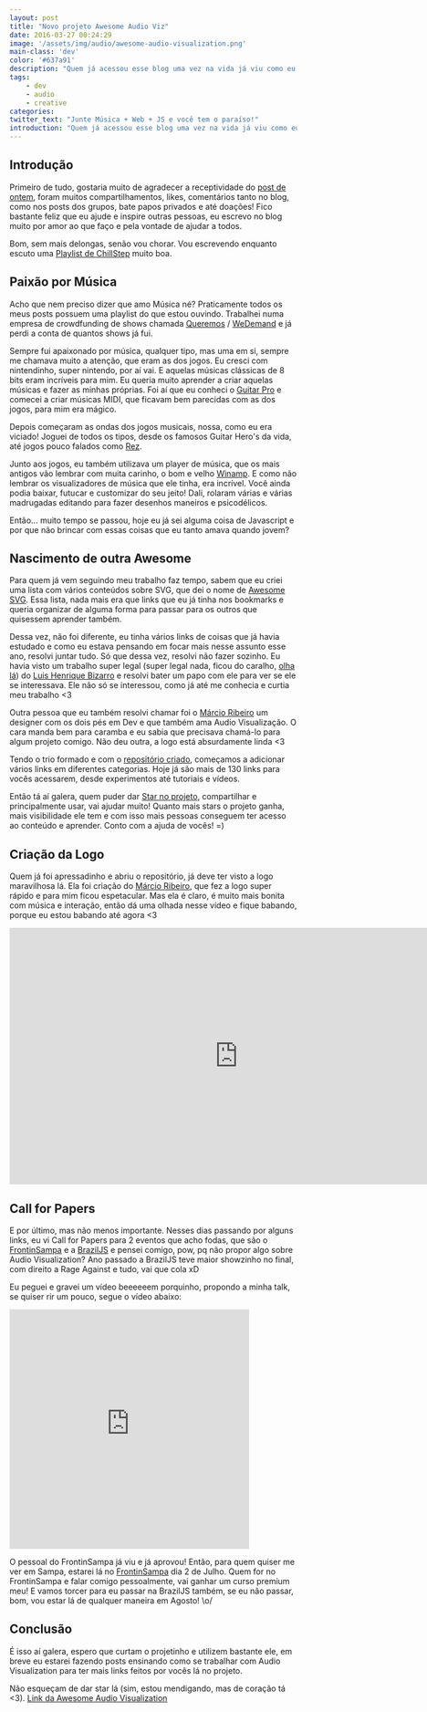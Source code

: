 ```yaml
---
layout: post
title: "Novo projeto Awesome Audio Viz"
date: 2016-03-27 00:24:29
image: '/assets/img/audio/awesome-audio-visualization.png'
main-class: 'dev'
color: '#637a91'
description: "Quem já acessou esse blog uma vez na vida já viu como eu amo música, por que não um projeto usando música?"
tags:
    - dev
    - audio
    - creative
categories:
twitter_text: "Junte Música + Web + JS e você tem o paraíso!"
introduction: "Quem já acessou esse blog uma vez na vida já viu como eu amo música, por que não um projeto usando música?"
---
```


## Introdução

Primeiro de tudo, gostaria muito de agradecer a receptividade do [post de ontem](http://willianjusten.com.br/o-que-ninguem-diz-para-iniciantes/), foram muitos compartilhamentos, likes, comentários tanto no blog, como nos posts dos grupos, bate papos privados e até doações! Fico bastante feliz que eu ajude e inspire outras pessoas, eu escrevo no blog muito por amor ao que faço e pela vontade de ajudar a todos.

Bom, sem mais delongas, senão vou chorar. Vou escrevendo enquanto escuto uma [Playlist de ChillStep](https://open.spotify.com/user/kent1337/playlist/6IjDl5eRczFdgZkKYXhuHZ) muito boa.

## Paixão por Música

Acho que nem preciso dizer que amo Música né? Praticamente todos os meus posts possuem uma playlist do que estou ouvindo. Trabalhei numa empresa de crowdfunding de shows chamada [Queremos](https://www.queremos.com.br/) / [WeDemand](https://www.wedemand.com/) e já perdi a conta de quantos shows já fui.

Sempre fui apaixonado por música, qualquer tipo, mas uma em si, sempre me chamava muito a atenção, que eram as dos jogos. Eu cresci com nintendinho, super nintendo, por aí vai. E aquelas músicas clássicas de 8 bits eram incríveis para mim. Eu queria muito aprender a criar aquelas músicas e fazer as minhas próprias. Foi aí que eu conheci o [Guitar Pro](https://www.guitar-pro.com/en/index.php) e comecei a criar músicas MIDI, que ficavam bem parecidas com as dos jogos, para mim era mágico.

Depois começaram as ondas dos jogos musicais, nossa, como eu era viciado! Joguei de todos os tipos, desde os famosos Guitar Hero's da vida, até jogos pouco falados como [Rez](https://www.youtube.com/watch?v=5riv2plc_NM).

Junto aos jogos, eu também utilizava um player de música, que os mais antigos vão lembrar com muita carinho, o bom e velho [Winamp](http://www.winamp.com/). E como não lembrar os visualizadores de música que ele tinha, era incrível. Você ainda podia baixar, futucar e customizar do seu jeito! Dali, rolaram várias e várias madrugadas editando para fazer desenhos maneiros e psicodélicos.

Então... muito tempo se passou, hoje eu já sei alguma coisa de Javascript e por que não brincar com essas coisas que eu tanto amava quando jovem?


## Nascimento de outra Awesome

Para quem já vem seguindo meu trabalho faz tempo, sabem que eu criei uma lista com vários conteúdos sobre SVG, que dei o nome de [Awesome SVG](https://github.com/willianjusten/awesome-svg). Essa lista, nada mais era que links que eu já tinha nos bookmarks e queria organizar de alguma forma para passar para os outros que quisessem aprender também.

Dessa vez, não foi diferente, eu tinha vários links de coisas que já havia estudado  e como eu estava pensando em focar mais nesse assunto esse ano, resolvi juntar tudo. Só que dessa vez, resolvi não fazer sozinho. Eu havia visto um trabalho super legal (super legal nada, ficou do caralho, [olha lá](https://lhbzr.com/)) do [Luis Henrique Bizarro](https://lhbzr.com/) e resolvi bater um papo com ele para ver se ele se interessava. Ele não só se interessou, como já até me conhecia e curtia meu trabalho <3

Outra pessoa que eu também resolvi chamar foi o [Márcio Ribeiro](http://cargocollective.com/marcioribeiro) um designer com os dois pés em Dev e que também ama Audio Visualização. O cara manda bem para caramba e eu sabia que precisava chamá-lo para algum projeto comigo. Não deu outra, a logo está absurdamente linda <3

Tendo o trio formado e com o [repositório criado](https://github.com/willianjusten/awesome-audio-visualization), começamos a adicionar vários links em diferentes categorias. Hoje já são mais de 130 links para vocês acessarem, desde experimentos até tutoriais e vídeos.

Então tá aí galera, quem puder dar [Star no projeto](https://github.com/willianjusten/awesome-audio-visualization), compartilhar e principalmente usar, vai ajudar muito! Quanto mais stars o projeto ganha, mais visibilidade ele tem e com isso mais pessoas conseguem ter acesso ao conteúdo e aprender. Conto com a ajuda de vocês! =)

## Criação da Logo

Quem já foi apressadinho e abriu o repositório, já deve ter visto a logo maravilhosa lá. Ela foi criação do [Márcio Ribeiro](http://cargocollective.com/marcioribeiro), que fez a logo super rápido e para mim ficou espetacular. Mas ela é claro, é muito mais bonita com música e interação, então dá uma olhada nesse vídeo e fique babando, porque eu estou babando até agora <3

<iframe src="https://player.vimeo.com/video/160489213" width="800" height="450" frameborder="0" webkitallowfullscreen mozallowfullscreen allowfullscreen></iframe>

## Call for Papers

E por último, mas não menos importante. Nesses dias passando por alguns links, eu vi Call for Papers para 2 eventos que acho fodas, que são o [FrontinSampa](http://frontinsampa.com.br/) e a [BrazilJS](https://braziljs.org/conf) e pensei comigo, pow, pq não propor algo sobre Audio Visualization? Ano passado a BrazilJS teve maior showzinho no final, com direito a Rage Against e tudo, vai que cola xD

Eu peguei e gravei um vídeo beeeeeem porquinho, propondo a minha talk, se quiser rir um pouco, segue o vídeo abaixo:

<iframe width="420" height="420" src="https://www.youtube.com/embed/sj04n3btjwk" frameborder="0" allowfullscreen></iframe>

O pessoal do FrontinSampa já viu e já aprovou! Então, para quem quiser me ver em Sampa, estarei lá no [FrontinSampa](http://frontinsampa.com.br/) dia 2 de Julho. Quem for no FrontinSampa e falar comigo pessoalmente, vai ganhar um curso premium meu! E vamos torcer para eu passar na BrazilJS também, se eu não passar, bom, vou estar lá de qualquer maneira em Agosto! \o/

## Conclusão

É isso aí galera, espero que curtam o projetinho e utilizem bastante ele, em breve eu estarei fazendo posts ensinando como se trabalhar com Audio Visualization para ter mais links feitos por vocês lá no projeto.

Não esqueçam de dar star lá (sim, estou mendigando, mas de coração tá <3). [Link da Awesome Audio Visualization](https://github.com/willianjusten/awesome-audio-visualization)
